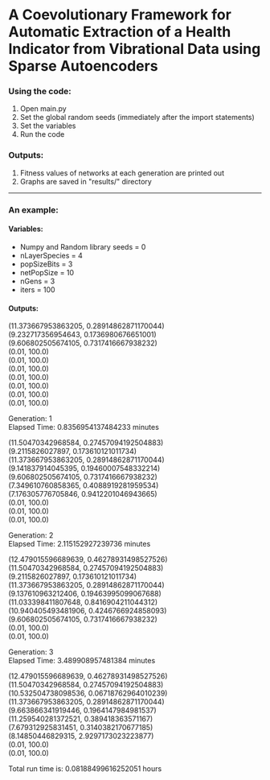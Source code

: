 # A Coevolutionary Framework for Automatic Extraction of a Health Indicator from Vibrational Data using Sparse Autoencoders

### Using the code:
  1. Open main.py
  2. Set the global random seeds (immediately after the import statements)
  3. Set the variables
  4. Run the code

### Outputs:
  1. Fitness values of networks at each generation are printed out
  2. Graphs are saved in "results/" directory
---
### An example:

#### Variables:

  * Numpy and Random library seeds = 0
  * nLayerSpecies = 4
  * popSizeBits = 3
  * netPopSize = 10
  * nGens = 3
  * iters = 100
  
#### Outputs:
(11.373667953863205, 0.28914862871170044)  
(9.232717356954643, 0.1736980676651001)  
(9.606802505674105, 0.7317416667938232)  
(0.01, 100.0)  
(0.01, 100.0)  
(0.01, 100.0)  
(0.01, 100.0)  
(0.01, 100.0)  
(0.01, 100.0)  
(0.01, 100.0)

Generation:  1  
Elapsed Time:  0.8356954137484233  minutes

(11.50470342968584, 0.27457094192504883)  
(9.2115826027897, 0.173610121011734)  
(11.373667953863205, 0.28914862871170044)  
(9.141837914045395, 0.19460007548332214)  
(9.606802505674105, 0.7317416667938232)  
(7.349610760858365, 0.4088919281959534)  
(7.176305776705846, 0.9412201046943665)  
(0.01, 100.0)  
(0.01, 100.0)  
(0.01, 100.0)

Generation:  2  
Elapsed Time:  2.115152927239736  minutes

(12.479015596689639, 0.46278931498527526)  
(11.50470342968584, 0.27457094192504883)  
(9.2115826027897, 0.173610121011734)  
(11.373667953863205, 0.28914862871170044)  
(9.137610963212406, 0.19463995099067688)  
(11.033398411807648, 0.8416904211044312)  
(10.940405493481906, 0.4246766924858093)  
(9.606802505674105, 0.7317416667938232)  
(0.01, 100.0)  
(0.01, 100.0)  

Generation:  3  
Elapsed Time:  3.489908957481384  minutes

(12.479015596689639, 0.46278931498527526)  
(11.50470342968584, 0.27457094192504883)  
(10.532504738098536, 0.06718762964010239)  
(11.373667953863205, 0.28914862871170044)  
(9.663866341919446, 0.1964147984981537)  
(11.259540281372521, 0.389418363571167)  
(7.679312925831451, 0.3140382170677185)  
(8.14850446829315, 2.9297173023223877)  
(0.01, 100.0)  
(0.01, 100.0)  

Total run time is: 0.08188499616252051 hours
